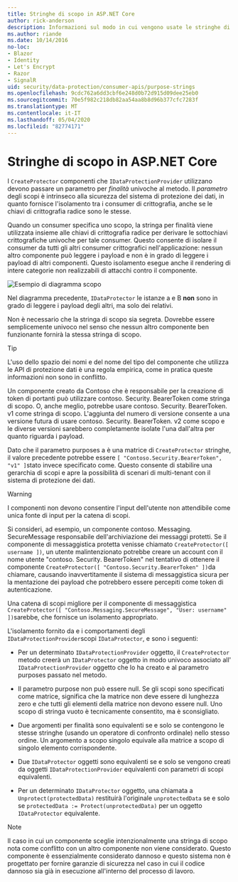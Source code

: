 ```yaml
---
title: Stringhe di scopo in ASP.NET Core
author: rick-anderson
description: Informazioni sul modo in cui vengono usate le stringhe di scopo in ASP.NET Core le API di protezione dei dati.
ms.author: riande
ms.date: 10/14/2016
no-loc:
- Blazor
- Identity
- Let's Encrypt
- Razor
- SignalR
uid: security/data-protection/consumer-apis/purpose-strings
ms.openlocfilehash: 9cdc762a6dd3cbf6e248d0b72d915d09dee25eb0
ms.sourcegitcommit: 70e5f982c218db82aa54aa8b8d96b377cfc7283f
ms.translationtype: MT
ms.contentlocale: it-IT
ms.lasthandoff: 05/04/2020
ms.locfileid: "82774171"
---
```

# <a name="purpose-strings-in-aspnet-core"></a>Stringhe di scopo in ASP.NET Core

<a name="data-protection-consumer-apis-purposes"></a>

I `CreateProtector` componenti che `IDataProtectionProvider` utilizzano devono passare un parametro per *finalità* univoche al metodo. Il *parametro* degli scopi è intrinseco alla sicurezza del sistema di protezione dei dati, in quanto fornisce l'isolamento tra i consumer di crittografia, anche se le chiavi di crittografia radice sono le stesse.

Quando un consumer specifica uno scopo, la stringa per finalità viene utilizzata insieme alle chiavi di crittografia radice per derivare le sottochiavi crittografiche univoche per tale consumer. Questo consente di isolare il consumer da tutti gli altri consumer crittografici nell'applicazione: nessun altro componente può leggere i payload e non è in grado di leggere i payload di altri componenti. Questo isolamento esegue anche il rendering di intere categorie non realizzabili di attacchi contro il componente.

![Esempio di diagramma scopo](purpose-strings/_static/purposes.png)

Nel diagramma precedente, `IDataProtector` le istanze a e B **non** sono in grado di leggere i payload degli altri, ma solo dei relativi.

Non è necessario che la stringa di scopo sia segreta. Dovrebbe essere semplicemente univoco nel senso che nessun altro componente ben funzionante fornirà la stessa stringa di scopo.

>[!TIP]
> L'uso dello spazio dei nomi e del nome del tipo del componente che utilizza le API di protezione dati è una regola empirica, come in pratica queste informazioni non sono in conflitto.
>
>Un componente creato da Contoso che è responsabile per la creazione di token di portanti può utilizzare contoso. Security. BearerToken come stringa di scopo. O, anche meglio, potrebbe usare contoso. Security. BearerToken. v1 come stringa di scopo. L'aggiunta del numero di versione consente a una versione futura di usare contoso. Security. BearerToken. v2 come scopo e le diverse versioni sarebbero completamente isolate l'una dall'altra per quanto riguarda i payload.

Dato che il parametro purposes a è una matrice di `CreateProtector` stringhe, il valore precedente potrebbe essere `[ "Contoso.Security.BearerToken", "v1" ]`stato invece specificato come. Questo consente di stabilire una gerarchia di scopi e apre la possibilità di scenari di multi-tenant con il sistema di protezione dei dati.

<a name="data-protection-contoso-purpose"></a>

>[!WARNING]
> I componenti non devono consentire l'input dell'utente non attendibile come unica fonte di input per la catena di scopi.
>
>Si consideri, ad esempio, un componente contoso. Messaging. SecureMessage responsabile dell'archiviazione dei messaggi protetti. Se il componente di messaggistica protetta venisse chiamato `CreateProtector([ username ])`, un utente malintenzionato potrebbe creare un account con il nome utente "contoso. Security. BearerToken" nel tentativo di ottenere il componente `CreateProtector([ "Contoso.Security.BearerToken" ])`da chiamare, causando inavvertitamente il sistema di messaggistica sicura per la mentazione dei payload che potrebbero essere percepiti come token di autenticazione.
>
>Una catena di scopi migliore per il componente di messaggistica `CreateProtector([ "Contoso.Messaging.SecureMessage", "User: username" ])`sarebbe, che fornisce un isolamento appropriato.

L'isolamento fornito da e i comportamenti degli `IDataProtectionProvider`scopi `IDataProtector`, e sono i seguenti:

* Per un determinato `IDataProtectionProvider` oggetto, il `CreateProtector` metodo creerà un `IDataProtector` oggetto in modo univoco associato all' `IDataProtectionProvider` oggetto che lo ha creato e al parametro purposes passato nel metodo.

* Il parametro purpose non può essere null. Se gli scopi sono specificati come matrice, significa che la matrice non deve essere di lunghezza zero e che tutti gli elementi della matrice non devono essere null. Uno scopo di stringa vuoto è tecnicamente consentito, ma è sconsigliato.

* Due argomenti per finalità sono equivalenti se e solo se contengono le stesse stringhe (usando un operatore di confronto ordinale) nello stesso ordine. Un argomento a scopo singolo equivale alla matrice a scopo di singolo elemento corrispondente.

* Due `IDataProtector` oggetti sono equivalenti se e solo se vengono creati da oggetti `IDataProtectionProvider` equivalenti con parametri di scopi equivalenti.

* Per un determinato `IDataProtector` oggetto, una chiamata a `Unprotect(protectedData)` restituirà l'originale `unprotectedData` se e solo se `protectedData := Protect(unprotectedData)` per un oggetto `IDataProtector` equivalente.

> [!NOTE]
> Il caso in cui un componente sceglie intenzionalmente una stringa di scopo nota come conflitto con un altro componente non viene considerato. Questo componente è essenzialmente considerato dannoso e questo sistema non è progettato per fornire garanzie di sicurezza nel caso in cui il codice dannoso sia già in esecuzione all'interno del processo di lavoro.
